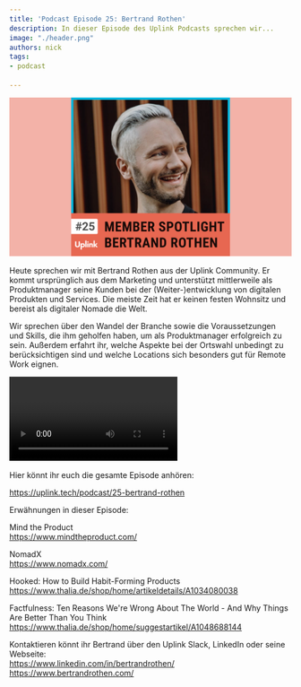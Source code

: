 ```yaml
---
title: 'Podcast Episode 25: Bertrand Rothen'
description: In dieser Episode des Uplink Podcasts sprechen wir...
image: "./header.png"
authors: nick
tags:
- podcast

---
```


![](header.png)

Heute sprechen wir mit Bertrand Rothen aus der Uplink Community. Er kommt ursprünglich aus dem Marketing und unterstützt mittlerweile als Produktmanager seine Kunden bei der (Weiter-)entwicklung von digitalen Produkten und Services. Die meiste Zeit hat er keinen festen Wohnsitz und bereist als digitaler Nomade die Welt.

Wir sprechen über den Wandel der Branche sowie die Voraussetzungen und Skills, die ihm geholfen haben, um als Produktmanager erfolgreich zu sein. Außerdem erfahrt ihr, welche Aspekte bei der Ortswahl unbedingt zu berücksichtigen sind und welche Locations sich besonders gut für Remote Work eignen.

<!--truncate-->

<video controls="controls" src="https://uplink.tech/rails/active_storage/blobs/redirect/eyJfcmFpbHMiOnsibWVzc2FnZSI6IkJBaHBBaDkxIiwiZXhwIjpudWxsLCJwdXIiOiJibG9iX2lkIn19--5565c06fe2b4bd802038df7e6f2f8e3ee623deb6/composer-b39omev7a_editor-clip_clip_nick-bertrand-rothen_2023-aug-16-1118am_uplink_podcast.mp4"></video>

Hier könnt ihr euch die gesamte Episode anhören:

<emb>https://uplink.tech/podcast/25-bertrand-rothen</emb>

Erwähnungen in dieser Episode:

Mind the Product<br />
https://www.mindtheproduct.com/

NomadX<br />
https://www.nomadx.com/

Hooked: How to Build Habit-Forming Products<br />
https://www.thalia.de/shop/home/artikeldetails/A1034080038

Factfulness: Ten Reasons We're Wrong About The World - And Why Things Are Better Than You Think<br />
https://www.thalia.de/shop/home/suggestartikel/A1048688144

Kontaktieren könnt ihr Bertrand über den Uplink Slack, LinkedIn oder seine Webseite:<br />
https://www.linkedin.com/in/bertrandrothen/<br />
https://www.bertrandrothen.com/
